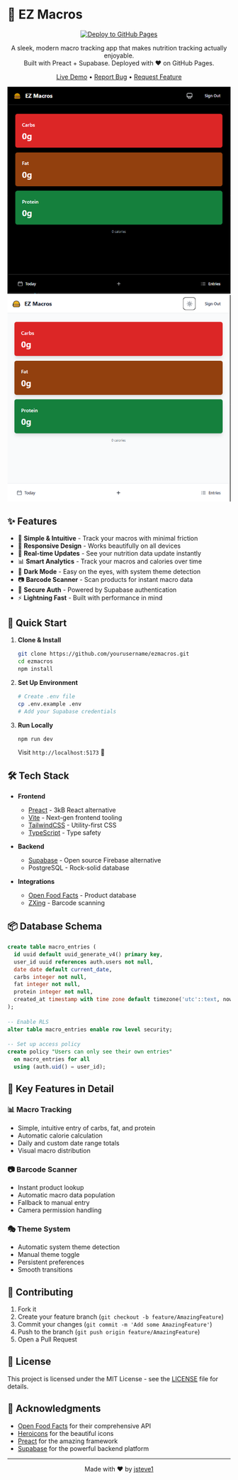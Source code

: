 # 🍔 EZ Macros

<div align="center">

[![Deploy to GitHub Pages](https://github.com/jsteve1/ezmacros/actions/workflows/deploy.yml/badge.svg)](https://github.com/jsteve1/ezmacros/actions/workflows/deploy.yml)

A sleek, modern macro tracking app that makes nutrition tracking actually enjoyable.  
Built with Preact + Supabase. Deployed with ❤️ on GitHub Pages.

[Live Demo](https://jsteve1.github.io/ezmacros/) • [Report Bug](https://github.com/jsteve1/ezmacros/issues) • [Request Feature](https://github.com/jsteve1/ezmacros/issues)

![Dark Mode Screenshot](screenshots/dark.png)
![Light Mode Screenshot](screenshots/light.png)

</div>

## ✨ Features

- 🎯 **Simple & Intuitive** - Track your macros with minimal friction
- 📱 **Responsive Design** - Works beautifully on all devices
- 🔄 **Real-time Updates** - See your nutrition data update instantly
- 📊 **Smart Analytics** - Track your macros and calories over time
- 🌙 **Dark Mode** - Easy on the eyes, with system theme detection
- 📷 **Barcode Scanner** - Scan products for instant macro data
- 🔐 **Secure Auth** - Powered by Supabase authentication
- ⚡ **Lightning Fast** - Built with performance in mind

## 🚀 Quick Start

1. **Clone & Install**
   ```bash
   git clone https://github.com/yourusername/ezmacros.git
   cd ezmacros
   npm install
   ```

2. **Set Up Environment**
   ```bash
   # Create .env file
   cp .env.example .env
   # Add your Supabase credentials
   ```

3. **Run Locally**
   ```bash
   npm run dev
   ```
   Visit `http://localhost:5173` 🎉

## 🛠️ Tech Stack

- **Frontend**
  - [Preact](https://preactjs.com/) - 3kB React alternative
  - [Vite](https://vitejs.dev/) - Next-gen frontend tooling
  - [TailwindCSS](https://tailwindcss.com/) - Utility-first CSS
  - [TypeScript](https://www.typescriptlang.org/) - Type safety

- **Backend**
  - [Supabase](https://supabase.com/) - Open source Firebase alternative
  - PostgreSQL - Rock-solid database

- **Integrations**
  - [Open Food Facts](https://world.openfoodfacts.org/) - Product database
  - [ZXing](https://github.com/zxing-js/library) - Barcode scanning

## 📦 Database Schema

```sql
create table macro_entries (
  id uuid default uuid_generate_v4() primary key,
  user_id uuid references auth.users not null,
  date date default current_date,
  carbs integer not null,
  fat integer not null,
  protein integer not null,
  created_at timestamp with time zone default timezone('utc'::text, now())
);

-- Enable RLS
alter table macro_entries enable row level security;

-- Set up access policy
create policy "Users can only see their own entries" 
  on macro_entries for all 
  using (auth.uid() = user_id);
```

## 🎨 Key Features in Detail

### 📊 Macro Tracking
- Simple, intuitive entry of carbs, fat, and protein
- Automatic calorie calculation
- Daily and custom date range totals
- Visual macro distribution

### 📷 Barcode Scanner
- Instant product lookup
- Automatic macro data population
- Fallback to manual entry
- Camera permission handling

### 🎭 Theme System
- Automatic system theme detection
- Manual theme toggle
- Persistent preferences
- Smooth transitions

## 🤝 Contributing

1. Fork it
2. Create your feature branch (`git checkout -b feature/AmazingFeature`)
3. Commit your changes (`git commit -m 'Add some AmazingFeature'`)
4. Push to the branch (`git push origin feature/AmazingFeature`)
5. Open a Pull Request

## 📝 License

This project is licensed under the MIT License - see the [LICENSE](LICENSE) file for details.

## 🙏 Acknowledgments

- [Open Food Facts](https://world.openfoodfacts.org/) for their comprehensive API
- [Heroicons](https://heroicons.com/) for the beautiful icons
- [Preact](https://preactjs.com/) for the amazing framework
- [Supabase](https://supabase.com/) for the powerful backend platform

---

<div align="center">
Made with ❤️ by <a href="https://github.com/jsteve1">jsteve1</a>
</div> 